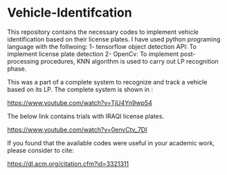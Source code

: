 # Vehicle-Identifcation

This repository contains the necessary codes to implement vehicle identification based on their license plates. I have used python programing language
with the follwoing:
1- tensorflow object detection API: To implement license plate detection
2- OpenCv: To implement post-processing procedures, KNN algorithm is used to carry out LP recognition phase.


This was a part of a complete system to recognize and track a vehicle based on its LP. The complete system is shown in :

https://www.youtube.com/watch?v=TjU4Yn9wp54

The below link contains trials with IRAQI license plates.

https://www.youtube.com/watch?v=0envCtv_7DI

If you found that the available codes were useful in your academic work, please consider to cite:

https://dl.acm.org/citation.cfm?id=3321311
